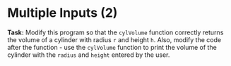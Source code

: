 # Multiple Inputs (2)

**Task:** Modify this program so that the `cylVolume` function correctly returns the volume of a cylinder with radius `r` and height `h`. Also, modify the code after the function - use the `cylVolume` function to print the volume of the cylinder with the `radius` and `height` entered by the user.

